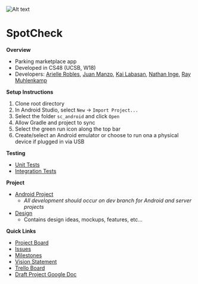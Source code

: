 
![Alt text](https://img.shields.io/badge/version-1.1.0-brightgreen.svg)
# SpotCheck
**Overview**
- Parking marketplace app
- Developed in CS48 (UCSB, W18)
- Developers: [Arielle Robles](https://github.com/rarielle), [Juan Manzo](https://github.com/juanmanzo), [Kai Labasan](https://github.com/labasan), [Nathan Inge](https://github.com/nathan-inge), [Ray Muhlenkamp](https://github.com/RayMuhlenkamp)

**Setup Instructions**
1) Clone root directory
2) In Android Studio, select `New` -> `Import Project...`
3) Select the folder `sc_android` and click `Open`
4) Allow Gradle and project to sync
5) Select the green run icon along the top bar
6) Create/select an Android emulator or choose to run ona a physical device if plugged in via USB

**Testing**
- [Unit Tests](https://github.com/nathan-inge/SpotCheck/tree/master/sc_android/app/src/test/java/com/ucsb/cs48/spotcheck)
- [Integration Tests](https://github.com/nathan-inge/SpotCheck/tree/master/sc_android/app/src/androidTest/java/com/ucsb/cs48/spotcheck)

**Project**
- [Android Project](/sc_android)
  - *All development should occur on dev branch for Android and server projects*
- [Design](/sc_design)
  - Contains design ideas, mockups, features, etc...

**Quick Links**
- [Project Board](https://github.com/nathan-inge/SpotCheck/projects/1)
- [Issues](https://github.com/nathan-inge/SpotCheck/issues)
- [Milestones](https://github.com/nathan-inge/SpotCheck/milestones)
- [Vision Statement](https://docs.google.com/document/d/1uY8ura_jUY4Gcq4B5WxYX0IwC5ixNGXKTRLSpE7YyEA/edit?usp=sharing)
- [Trello Board](https://trello.com/b/LGbtxXUF/spotcheck)
- [Draft Project Google Doc](https://docs.google.com/document/d/1UTn_WbTc9A-A8ftDLvF8qt2i_0-ll9bfwnuI36cjqpY/edit?usp=sharing)
